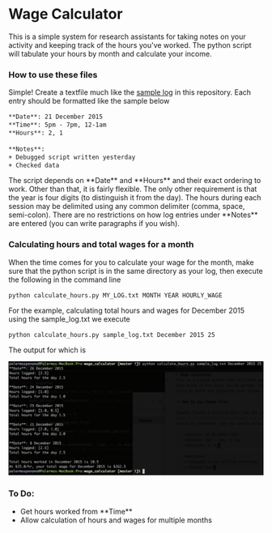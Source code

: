 # Wage Calculator
This is a simple system for research assistants for taking notes on your activity and keeping track of the hours you've worked. The python script will tabulate your hours by month and calculate your income.

### How to use these files

Simple! Create a textfile much like the [sample log](https://github.com/palpen/wage_calculator/blob/master/sample_log.txt) in this repository. Each entry should be formatted like the sample below

    **Date**: 21 December 2015
    **Time**: 5pm - 7pm, 12-1am
    **Hours**: 2, 1

    **Notes**:
    + Debugged script written yesterday
    + Checked data 

The script depends on \*\*Date\*\* and \*\*Hours\*\* and their exact ordering to work. Other than that, it is fairly flexible. The only other requirement is that the year is four digits (to distinguish it from the day). The hours during each session may be delimited using any common delimiter (comma, space, semi-colon). There are no restrictions on how log entries under \*\*Notes\*\* are entered (you can write paragraphs if you wish).

### Calculating hours and total wages for a month

When the time comes for you to calculate your wage for the month, make sure that the python script is in the same directory as your log, then execute the following in the command line

    python calculate_hours.py MY_LOG.txt MONTH YEAR HOURLY_WAGE

For the example, calculating total hours and wages for December 2015 using the sample_log.txt we execute

    python calculate_hours.py sample_log.txt December 2015 25

The output for which is

![Alt text][id]

### To Do:
- Get hours worked from \*\*Time\*\*
- Allow calculation of hours and wages for multiple months

[id]: img/output_term.png
